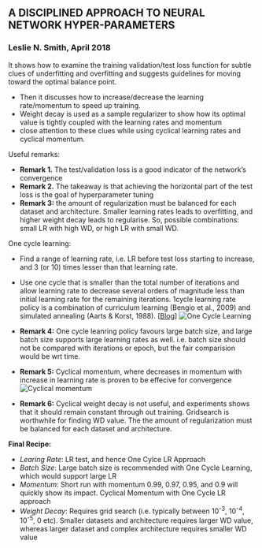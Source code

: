 ## A DISCIPLINED APPROACH TO NEURAL NETWORK HYPER-PARAMETERS
### Leslie N. Smith, April 2018

It shows how to examine the training validation/test loss function for subtle clues of underfitting and overfitting and suggests guidelines for moving toward the optimal balance point.
* Then it discusses how to increase/decrease the learning rate/momentum to speed up training.
* Weight decay is used as a sample regularizer to show how its optimal value is tightly coupled with the learning rates and momentum
* close attention to these clues while using cyclical learning rates and cyclical momentum.


Useful remarks:
* **Remark 1.** The test/validation loss is a good indicator of the network’s convergence
* **Remark 2.** The takeaway is that achieving the horizontal part of the test loss is the goal of hyperparameter tuning
* **Remark 3:** the amount of regularization must be balanced for each dataset and architecture. Smaller learning rates leads to overfitting, and higher weight decay leads to regularise. So, possible combinations: small LR with high WD, or high LR with small WD.



One cycle learning:
* Find a range of learning rate, i.e. LR before test loss starting to increase, and 3 (or 10) times lesser than that learning rate. 
* Use one cycle that is smaller than the total number of iterations and allow learning rate to decrease several orders of magnitude less than initial learning rate for the remaining iterations. 1cycle learning rate policy is a combination of curriculum learning (Bengio et al., 2009) and simulated annealing (Aarts & Korst, 1988). [[Blog](https://sgugger.github.io/the-1cycle-policy.html)] 
![One Cycle Learning](https://github.com/keyurfaldu/grad-AI/blob/master/summary/images/one_cycle_learning.png)

* **Remark 4:** One cycle leanring policy favours large batch size, and large batch size supports large learning rates as well. i.e. batch size should not be compared with iterations or epoch, but the fair comparision would be wrt time.

* **Remark 5:** Cyclical momentum, where decreases in momentum with increase in learning rate is proven to be effecive for convergence
![Cyclical momentum](https://github.com/keyurfaldu/grad-AI/blob/master/summary/images/cyclical_momentum.png)

* **Remark 6:** Cyclical weight decay is not useful, and experiments shows that it should remain constant through out training. Gridsearch is worthwhile for finding WD value. The the amount of regularization must be balanced for each dataset and architecture.  

**Final Recipe:**
* *Learing Rate*: LR test, and hence One Cylce LR Approach
* *Batch Size*: Large batch size is recommended with One Cycle Learning, which would support large LR
* *Momentum*: Short run with momentum 0.99, 0.97, 0.95, and 0.9 will quickly show its impact. Cyclical Momentum with One Cycle LR approach
* *Weight Decay*: Requires grid search (i.e. typically between 10<sup>-3</sup>, 10<sup>-4</sup>, 10<sup>-5</sup>, 0 etc). Smaller datasets and architecture requires larger WD value, whereas larger dataset and complex architecture requires smaller WD value



